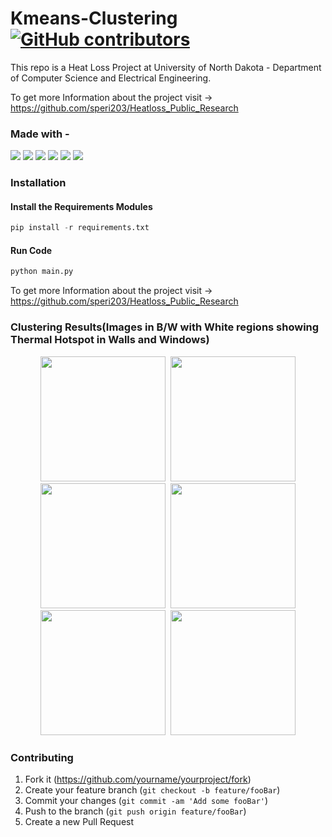 # Kmeans-Clustering          [![GitHub contributors](https://img.shields.io/github/contributors/abiswas100/Kmeans-Clustering)](https://github.com/abiswas100/Kmeans-Clustering/graphs/contributors)

This repo is a Heat Loss Project at University of North Dakota - Department of Computer Science and Electrical Engineering. <br>

To get more Information about the project visit -> https://github.com/speri203/Heatloss_Public_Research



### Made with - 
<img src="https://img.shields.io/badge/python%20-%2314354C.svg?&style=for-the-badge&logo=python&logoColor=white"/> <img src="https://img.shields.io/badge/pandas%20-%23150458.svg?&style=for-the-badge&logo=pandas&logoColor=white" /> <img src="https://img.shields.io/badge/numpy%20-%23013243.svg?&style=for-the-badge&logo=numpy&logoColor=white" /> <img src="https://img.shields.io/badge/Jupyter%20-%23F37626.svg?&style=for-the-badge&logo=Jupyter&logoColor=white" /> <img src="https://img.shields.io/badge/git%20-%23F05033.svg?&style=for-the-badge&logo=git&logoColor=white"/> <img src="https://img.shields.io/badge/github%20-%23121011.svg?&style=for-the-badge&logo=github&logoColor=white"/>


### Installation
#### Install the Requirements Modules 
```python
pip install -r requirements.txt
```
#### Run Code  
```python
python main.py
```

To get more Information about the project visit -> https://github.com/speri203/Heatloss_Public_Research

### Clustering Results(Images in B/W with White regions showing Thermal Hotspot in Walls and Windows)
<p align="center" width="100%">
 <img src="https://github.com/abiswas100/Kmeans-Clustering/blob/master/Data/images/0066_MWIR.jpg" width="200" height="200"> &nbsp;<img src="https://github.com/abiswas100/Kmeans-Clustering/blob/master/Data/kmeans-output/0066_MWIR.jpg" width="200" height="200"> <br>
<img src="https://github.com/abiswas100/Kmeans-Clustering/blob/master/Data/images/0067_MWIR.jpg" width="200" height="200"> &nbsp;<img src="https://github.com/abiswas100/Kmeans-Clustering/blob/master/Data/kmeans-output/0067_MWIR.jpg" width="200" height="200"> <br>
<img src="https://github.com/abiswas100/Kmeans-Clustering/blob/master/Data/images/0817_MWIR.jpg" width="200" height="200"> &nbsp;<img src="https://github.com/abiswas100/Kmeans-Clustering/blob/master/Data/kmeans-output/0817_MWIR.jpg" width="200" height="200"> 
<p>



### Contributing

1. Fork it (<https://github.com/yourname/yourproject/fork>)
2. Create your feature branch (`git checkout -b feature/fooBar`)
3. Commit your changes (`git commit -am 'Add some fooBar'`)
4. Push to the branch (`git push origin feature/fooBar`)
5. Create a new Pull Request
